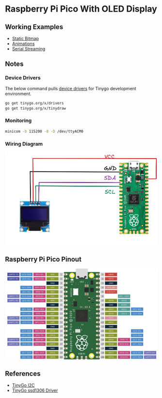 # Raspberry Pi Pico With OLED Display

## Working Examples

- [Static Bitmap](./bitmap/)
- [Animations](./animation/)
- [Serial Streaming](./serial/)

## Notes

### Device Drivers

The below command pulls [device drivers](https://tinygo.org/docs/reference/devices/) for Tinygo development environment.

```bash
go get tinygo.org/x/drivers
go get tinygo.org/x/tinydraw

```

### Monitoring

```bash
minicom -b 115200 -8 -D /dev/ttyACM0
```

### Wiring Diagram

![wiring diagram](./images/diagram.png)

## Raspberry Pi Pico Pinout

![pico pinout](./images/Pico_pinout.jpeg)

## References

- [TinyGo I2C](https://tinygo.org/docs/concepts/peripherals/i2c/)
- [TinyGo ssd1306 Driver](https://github.com/tinygo-org/drivers/tree/release/ssd1306)
